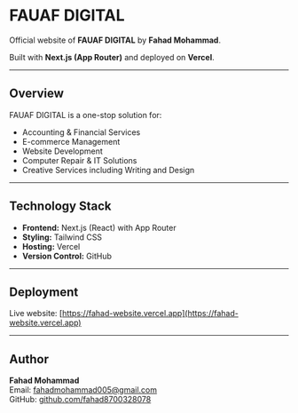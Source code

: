 # FAUAF DIGITAL

Official website of **FAUAF DIGITAL** by **Fahad Mohammad**.  

Built with **Next.js (App Router)** and deployed on **Vercel**.

---

## Overview

FAUAF DIGITAL is a one-stop solution for:

- Accounting & Financial Services
- E-commerce Management
- Website Development
- Computer Repair & IT Solutions
- Creative Services including Writing and Design

---

## Technology Stack

- **Frontend:** Next.js (React) with App Router
- **Styling:** Tailwind CSS
- **Hosting:** Vercel
- **Version Control:** GitHub

---

## Deployment

Live website: [https://fahad-website.vercel.app](https://fahad-website.vercel.app)

---

## Author

**Fahad Mohammad**  
Email: fahadmohammad005@gmail.com  
GitHub: [github.com/fahad8700328078](https://github.com/fahad8700328078)
